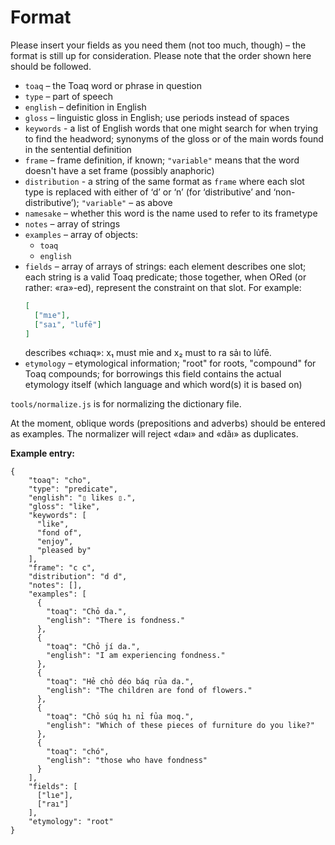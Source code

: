 # Format

Please insert your fields as you need them (not too much, though) – the format is still up for consideration. Please note that the order shown here should be followed.

* `toaq` – the Toaq word or phrase in question
* `type` – part of speech
* `english` – definition in English
* `gloss` – linguistic gloss in English; use periods instead of spaces
* `keywords` - a list of English words that one might search for when trying to find the headword; synonyms of the gloss or of the main words found in the sentential definition
* `frame` – frame definition, if known; `"variable"` means that the word doesn't have a set frame (possibly anaphoric)
* `distribution` - a string of the same format as `frame` where each slot type is replaced with either of ‘d’ or ‘n’ (for ‘distributive’ and ‘non-distributive’); `"variable"` – as above
* `namesake` – whether this word is the name used to refer to its frametype
* `notes` – array of strings
* `examples` – array of objects:
  - `toaq`
  - `english`
* `fields` – array of arrays of strings: each element describes one slot; each string is a valid Toaq predicate; those together, when ORed (or rather: «ra»-ed), represent the constraint on that slot. For example:
  ```json
  [
    ["mıe"],
    ["saı", "lufē"]
  ]
  ```
  describes «chıaq»: x₁ must mỉe and x₂ must to ra sảı to lủfē.
* `etymology` – etymological information; "root" for roots, "compound" for Toaq compounds; for borrowings this field contains the actual etymology itself (which language and which word(s) it is based on)

`tools/normalize.js` is for normalizing the dictionary file.

At the moment, oblique words (prepositions and adverbs) should be entered as examples. The normalizer will reject «daı» and «dãı» as duplicates.

**Example entry:**
```
{
    "toaq": "cho",
    "type": "predicate",
    "english": "▯ likes ▯.",
    "gloss": "like",
    "keywords": [
      "like",
      "fond of",
      "enjoy",
      "pleased by"
    ],
    "frame": "c c",
    "distribution": "d d",
    "notes": [],
    "examples": [
      {
        "toaq": "Chỏ da.",
        "english": "There is fondness."
      },
      {
        "toaq": "Chỏ jí da.",
        "english": "I am experiencing fondness."
      },
      {
        "toaq": "Hẻ chỏ déo báq rủa da.",
        "english": "The children are fond of flowers."
      },
      {
        "toaq": "Chỏ súq hı nỉ fủa moq.",
        "english": "Which of these pieces of furniture do you like?"
      },
      {
        "toaq": "chó",
        "english": "those who have fondness"
      }
    ],
    "fields": [
      ["lıe"],
      ["raı"]
    ],
    "etymology": "root"
}
```
